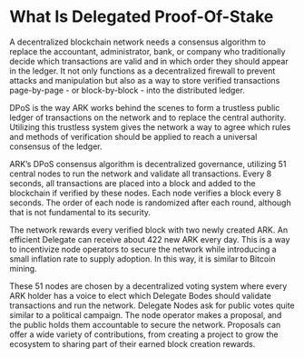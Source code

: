 # What Is Delegated Proof-Of-Stake

A decentralized blockchain network needs a consensus algorithm to replace the accountant, administrator, bank, or company who traditionally decide which transactions are valid and in which order they should appear in the ledger. It not only functions as a decentralized firewall to prevent attacks and manipulation but also as a way to store verified transactions page-by-page - or block-by-block - into the distributed ledger.

DPoS is the way ARK works behind the scenes to form a trustless public ledger of transactions on the network and to replace the central authority. Utilizing this trustless system gives the network a way to agree which rules and methods of verification should be applied to reach a universal consensus of the ledger.

ARK’s DPoS consensus algorithm is decentralized governance, utilizing 51 central nodes to run the network and validate all transactions. Every 8 seconds, all transactions are placed into a block and added to the blockchain if verified by these nodes. Each node verifies a block every 8 seconds. The order of each node is randomized after each round, although that is not fundamental to its security.

The network rewards every verified block with two newly created ARK. An efficient Delegate can receive about 422 new ARK every day. This is a way to incentivize node operators to secure the network while introducing a small inflation rate to supply adoption. In this way, it is similar to Bitcoin mining.

These 51 nodes are chosen by a decentralized voting system where every ARK holder has a voice to elect which Delegate Bodes should validate transactions and run the network. Delegate Nodes ask for public votes quite similar to a political campaign. The node operator makes a proposal, and the public holds them accountable to secure the network. Proposals can offer a wide variety of contributions, from creating a project to grow the ecosystem to sharing part of their earned block creation rewards.